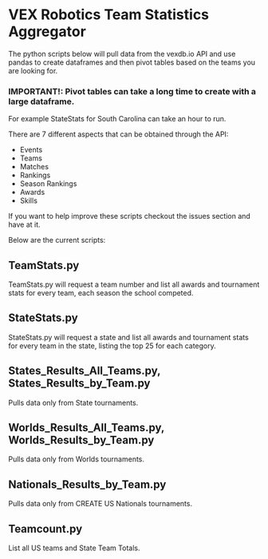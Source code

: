 # VEX Robotics Team Statistics Aggregator

The python scripts below will pull data from the vexdb.io API and use pandas
to create dataframes and then pivot tables based on the teams you are looking
for.

### IMPORTANT!: Pivot tables can take a long time to create with a large dataframe.
For example StateStats for South Carolina can take an hour to run.

There are 7 different aspects that can be obtained through the API:
* Events
* Teams
* Matches
* Rankings
* Season Rankings
* Awards
* Skills

If you want to help improve these scripts checkout the issues section and 
have at it.


Below are the current scripts:

## TeamStats.py
TeamStats.py will request a team number and list all awards and tournament
stats for every team, each season the school competed.

## StateStats.py
StateStats.py will request a state and list all awards and tournament stats
for every team in the state, listing the top 25 for each category.

## States_Results_All_Teams.py, States_Results_by_Team.py
Pulls data only from State tournaments.

## Worlds_Results_All_Teams.py, Worlds_Results_by_Team.py
Pulls data only from Worlds tournaments.

## Nationals_Results_by_Team.py
Pulls data only from CREATE US Nationals tournaments.

## Teamcount.py
List all US teams and State Team Totals.

